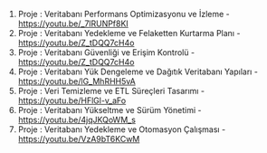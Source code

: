1. Proje : Veritabanı Performans Optimizasyonu ve İzleme - https://youtu.be/_7lRUNPf8KI
2. Proje : Veritabanı Yedekleme ve Felaketten Kurtarma Planı - https://youtu.be/Z_tDQQ7cH4o
3. Proje : Veritabanı Güvenliği ve Erişim Kontrolü - https://youtu.be/Z_tDQQ7cH4o
4. Proje : Veritabanı Yük Dengeleme ve Dağıtık Veritabanı Yapıları - https://youtu.be/lG_MhRHH5vA
5. Proje : Veri Temizleme ve ETL Süreçleri Tasarımı - https://youtu.be/HFlGl-v_aFo
6. Proje : Veritabanı Yükseltme ve Sürüm Yönetimi - https://youtu.be/4jqJKQoWM_s
7. Proje : Veritabanı Yedekleme ve Otomasyon Çalışması - https://youtu.be/VzA9bT6KCwM
